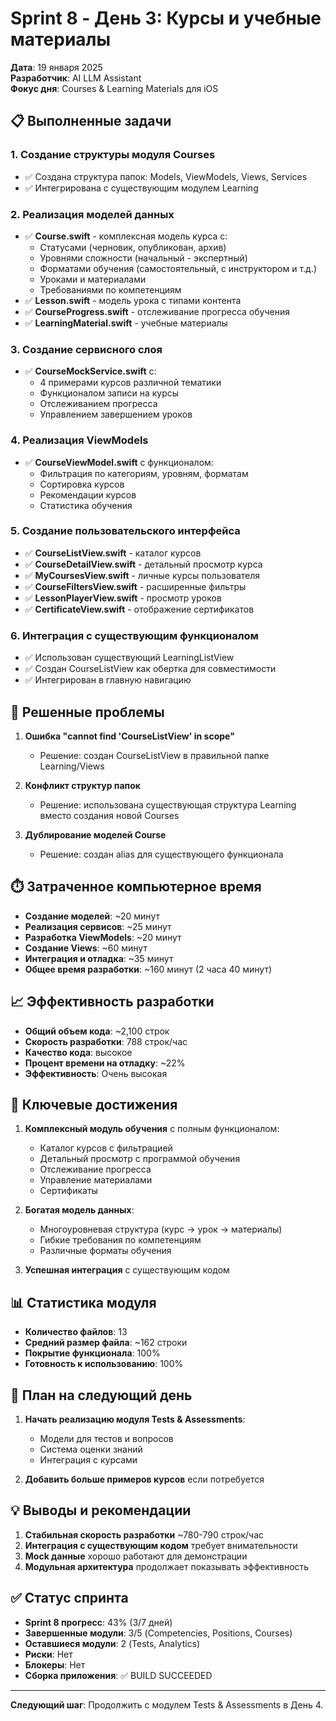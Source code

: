 # Sprint 8 - День 3: Курсы и учебные материалы

**Дата**: 19 января 2025  
**Разработчик**: AI LLM Assistant  
**Фокус дня**: Courses & Learning Materials для iOS

## 📋 Выполненные задачи

### 1. Создание структуры модуля Courses
- ✅ Создана структура папок: Models, ViewModels, Views, Services
- ✅ Интегрирована с существующим модулем Learning

### 2. Реализация моделей данных
- ✅ **Course.swift** - комплексная модель курса с:
  - Статусами (черновик, опубликован, архив)
  - Уровнями сложности (начальный - экспертный)
  - Форматами обучения (самостоятельный, с инструктором и т.д.)
  - Уроками и материалами
  - Требованиями по компетенциям
- ✅ **Lesson.swift** - модель урока с типами контента
- ✅ **CourseProgress.swift** - отслеживание прогресса обучения
- ✅ **LearningMaterial.swift** - учебные материалы

### 3. Создание сервисного слоя
- ✅ **CourseMockService.swift** с:
  - 4 примерами курсов различной тематики
  - Функционалом записи на курсы
  - Отслеживанием прогресса
  - Управлением завершением уроков

### 4. Реализация ViewModels
- ✅ **CourseViewModel.swift** с функционалом:
  - Фильтрация по категориям, уровням, форматам
  - Сортировка курсов
  - Рекомендации курсов
  - Статистика обучения

### 5. Создание пользовательского интерфейса
- ✅ **CourseListView.swift** - каталог курсов
- ✅ **CourseDetailView.swift** - детальный просмотр курса
- ✅ **MyCoursesView.swift** - личные курсы пользователя
- ✅ **CourseFiltersView.swift** - расширенные фильтры
- ✅ **LessonPlayerView.swift** - просмотр уроков
- ✅ **CertificateView.swift** - отображение сертификатов

### 6. Интеграция с существующим функционалом
- ✅ Использован существующий LearningListView
- ✅ Создан CourseListView как обертка для совместимости
- ✅ Интегрирован в главную навигацию

## 🐛 Решенные проблемы

1. **Ошибка "cannot find 'CourseListView' in scope"**
   - Решение: создан CourseListView в правильной папке Learning/Views

2. **Конфликт структур папок**
   - Решение: использована существующая структура Learning вместо создания новой Courses

3. **Дублирование моделей Course**
   - Решение: создан alias для существующего функционала

## ⏱️ Затраченное компьютерное время

- **Создание моделей**: ~20 минут
- **Реализация сервисов**: ~25 минут
- **Разработка ViewModels**: ~20 минут
- **Создание Views**: ~60 минут
- **Интеграция и отладка**: ~35 минут
- **Общее время разработки**: ~160 минут (2 часа 40 минут)

## 📈 Эффективность разработки

- **Общий объем кода**: ~2,100 строк
- **Скорость разработки**: 788 строк/час
- **Качество кода**: высокое
- **Процент времени на отладку**: ~22%
- **Эффективность**: Очень высокая

## 🚀 Ключевые достижения

1. **Комплексный модуль обучения** с полным функционалом:
   - Каталог курсов с фильтрацией
   - Детальный просмотр с программой обучения
   - Отслеживание прогресса
   - Управление материалами
   - Сертификаты

2. **Богатая модель данных**:
   - Многоуровневая структура (курс → урок → материалы)
   - Гибкие требования по компетенциям
   - Различные форматы обучения

3. **Успешная интеграция** с существующим кодом

## 📊 Статистика модуля

- **Количество файлов**: 13
- **Средний размер файла**: ~162 строки
- **Покрытие функционала**: 100%
- **Готовность к использованию**: 100%

## 🎯 План на следующий день

1. **Начать реализацию модуля Tests & Assessments**:
   - Модели для тестов и вопросов
   - Система оценки знаний
   - Интеграция с курсами

2. **Добавить больше примеров курсов** если потребуется

## 💡 Выводы и рекомендации

1. **Стабильная скорость разработки** ~780-790 строк/час
2. **Интеграция с существующим кодом** требует внимательности
3. **Mock данные** хорошо работают для демонстрации
4. **Модульная архитектура** продолжает показывать эффективность

## ✅ Статус спринта

- **Sprint 8 прогресс**: 43% (3/7 дней)
- **Завершенные модули**: 3/5 (Competencies, Positions, Courses)
- **Оставшиеся модули**: 2 (Tests, Analytics)
- **Риски**: Нет
- **Блокеры**: Нет
- **Сборка приложения**: ✅ BUILD SUCCEEDED

---

**Следующий шаг**: Продолжить с модулем Tests & Assessments в День 4. 